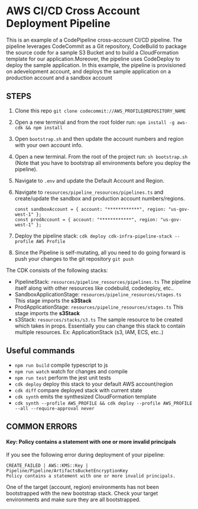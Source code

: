 # AWS CI/CD Cross Account Deployment Pipeline

This is an example of a CodePipeline cross-account CI/CD pipeline. The pipeline leverages CodeCommit as a Git repository, CodeBuild to package the source code for a
sample S3 Bucket and to build a CloudFormation template for our application.Moreover, the pipeline uses CodeDeploy to deploy the sample application.
In this example, the pipeline is provisioned on adevelopment account, and deploys the sample application on a production account and a sandbox account

## STEPS

1. Clone this repo `git clone codecommit://AWS_PROFILE@REPOSITORY_NAME`
2. Open a new terminal and from the root folder run: `npm install -g aws-cdk && npm install`
3. Open `bootstrap.sh` and then update the account numbers and region with your own account info.
4. Open a new terminal. From the root of the project run: `sh bootstrap.sh` (Note that you have to bootstrap all environments before you deploy the pipeline).
5. Navigate to `.env` and update the Default Account and Region.
6. Navigate to `resources/pipeline_resources/pipelines.ts` and create/update the sandbox and production account numbers/regions.

   ```
   const sandboxAccount = { account: "************", region: "us-gov-west-1" };
   const prodAccount = { account: "************", region: "us-gov-west-1" };
   ```

7. Deploy the pipeline stack: `cdk deploy cdk-infra-pipeline-stack --profile AWS Profile`
8. Since the Pipeline is self-mutating, all you need to do going forward is push your changes to the git repository `git push`

The CDK consists of the following stacks:

- PipelineStack: `resources/pipeline_resources/pipelines.ts` The pipeline itself along with other resources like codebuild, codedeploy, etc..
- SandboxApplicationStage: `resources/pipeline_resources/stages.ts` This stage imports the **s3Stack**
- ProdApplicationStage: `resources/pipeline_resources/stages.ts` This stage imports the **s3Stack**
- s3Stack: `resources/stacks/s3.ts` The sample resource to be created which takes in props. Essentially you can change this stack to contain multiple resources. Ex: ApplicationStack (s3, IAM, ECS, etc..)

## Useful commands

- `npm run build` compile typescript to js
- `npm run watch` watch for changes and compile
- `npm run test` perform the jest unit tests
- `cdk deploy` deploy this stack to your default AWS account/region
- `cdk diff` compare deployed stack with current state
- `cdk synth` emits the synthesized CloudFormation template
- `cdk synth --profile AWS_PROFILE && cdk deploy --profile AWS_PROFILE --all --require-approval never`

## COMMON ERRORS

#### Key: Policy contains a statement with one or more invalid principals

If you see the following error during deployment of your pipeline:

```
CREATE_FAILED | AWS::KMS::Key | Pipeline/Pipeline/ArtifactsBucketEncryptionKey
Policy contains a statement with one or more invalid principals.
```

One of the target (account, region) environments has not been bootstrapped with the new bootstrap stack. Check your target environments and make sure they are all bootstrapped.
